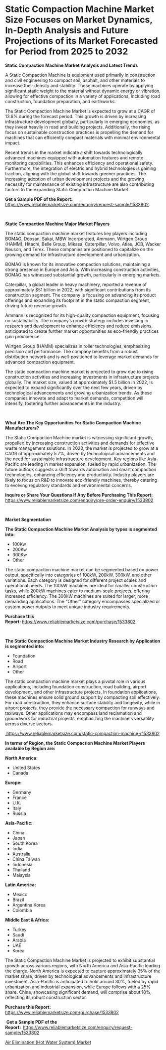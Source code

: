 <p><h1>Static Compaction Machine Market Size Focuses on Market Dynamics, In-Depth Analysis and Future Projections of its Market Forecasted for Period from 2025 to 2032</h1></p><p><strong>Static Compaction Machine Market Analysis and Latest Trends</strong></p>
<p><p>A Static Compaction Machine is equipment used primarily in construction and civil engineering to compact soil, asphalt, and other materials to increase their density and stability. These machines operate by applying significant static weight to the material without dynamic energy or vibration, allowing for effective compaction in a variety of applications, including road construction, foundation preparation, and earthworks.</p><p>The Static Compaction Machine Market is expected to grow at a CAGR of 13.6% during the forecast period. This growth is driven by increasing infrastructure development globally, particularly in emerging economies, as they invest heavily in road and building projects. Additionally, the rising focus on sustainable construction practices is propelling the demand for machines that can efficiently compact materials with minimal environmental impact.</p><p>Recent trends in the market indicate a shift towards technologically advanced machines equipped with automation features and remote monitoring capabilities. This enhances efficiency and operational safety. Furthermore, the integration of electric and hybrid technologies is gaining traction, aligning with the global shift towards greener practices. The increasing adoption of urban development projects and the growing necessity for maintenance of existing infrastructure are also contributing factors to the expanding Static Compaction Machine Market.</p></p>
<p><strong>Get a Sample PDF of the Report:&nbsp;</strong> <a href="https://www.reliablemarketsize.com/enquiry/request-sample/1533802?utm_campaign=2778&utm_medium=2&utm_source=Github&utm_content=ia&utm_term=11042025&utm_id=static-compaction-machine">https://www.reliablemarketsize.com/enquiry/request-sample/1533802</a></p>
<p>&nbsp;</p>
<p><strong>Static Compaction Machine Major Market Players</strong></p>
<p><p>The static compaction machine market features key players including BOMAG, Doosan, Sakai, MBW Incorporated, Ammann, Wirtgen Group (HAMM), Hitachi, Belle Group, Mikasa, Caterpillar, Volvo, Atlas, JCB, Wacker Neuson, and Terex. These companies are positioned to capitalize on the growing demand for infrastructure development and urbanization.</p><p>BOMAG is known for its innovative compaction solutions, maintaining a strong presence in Europe and Asia. With increasing construction activities, BOMAG has witnessed substantial growth, particularly in emerging markets. </p><p>Caterpillar, a global leader in heavy machinery, reported a revenue of approximately $51 billion in 2022, with significant contributions from its construction segment. The company is focusing on advancing its product offerings and expanding its footprint in the static compaction segment, driving future revenue growth.</p><p>Ammann is recognized for its high-quality compaction equipment, focusing on sustainability. The company’s growth strategy includes investing in research and development to enhance efficiency and reduce emissions, anticipated to create further market opportunities as eco-friendly practices gain prominence.</p><p>Wirtgen Group (HAMM) specializes in roller technologies, emphasizing precision and performance. The company benefits from a robust distribution network and is well-positioned to leverage market demands for advanced compaction equipment.</p><p>The static compaction machine market is projected to grow due to rising construction activities and increasing investments in infrastructure projects globally. The market size, valued at approximately $1.5 billion in 2022, is expected to expand significantly over the next few years, driven by technological advancements and growing urbanization trends. As these companies innovate and adapt to market demands, competition will intensify, fostering further advancements in the industry.</p></p>
<p>&nbsp;</p>
<p><strong>What Are The Key Opportunities For Static Compaction Machine Manufacturers?</strong></p>
<p><p>The Static Compaction Machine market is witnessing significant growth, propelled by increasing construction activities and demands for effective waste management solutions. In 2023, the market is projected to grow at a CAGR of approximately 5.7%, driven by technological advancements and the need for sustainable infrastructure development. Key regions like Asia-Pacific are leading in market expansion, fueled by rapid urbanization. The future outlook suggests a shift towards automation and smart compaction technologies, enhancing efficiency and productivity. Industry players are likely to focus on R&D to innovate eco-friendly machines, thereby catering to evolving regulatory standards and environmental concerns.</p></p>
<p><strong>Inquire or Share Your Questions If Any Before Purchasing This Report:</strong> <a href="https://www.reliablemarketsize.com/enquiry/pre-order-enquiry/1533802?utm_campaign=2778&utm_medium=2&utm_source=Github&utm_content=ia&utm_term=11042025&utm_id=static-compaction-machine">https://www.reliablemarketsize.com/enquiry/pre-order-enquiry/1533802</a></p>
<p>&nbsp;</p>
<p><strong>Market Segmentation</strong></p>
<p><strong>The Static Compaction Machine Market Analysis by types is segmented into:</strong></p>
<p><ul><li>100Kw</li><li>200Kw</li><li>300Kw</li><li>Other</li></ul></p>
<p><p>The static compaction machine market can be segmented based on power output, specifically into categories of 100kW, 200kW, 300kW, and other variations. Each category is designed for different project scales and operational needs. The 100kW machines are ideal for smaller construction tasks, while 200kW machines cater to medium-scale projects, offering increased efficiency. The 300kW machines are suited for larger, more demanding applications. The "Other" category encompasses specialized or custom power outputs to meet unique industry requirements.</p></p>
<p><strong>Purchase this Report:&nbsp;</strong><a href="https://www.reliablemarketsize.com/purchase/1533802?utm_campaign=2778&utm_medium=2&utm_source=Github&utm_content=ia&utm_term=11042025&utm_id=static-compaction-machine">https://www.reliablemarketsize.com/purchase/1533802</a></p>
<p>&nbsp;</p>
<p><strong>The Static Compaction Machine Market Industry Research by Application is segmented into:</strong></p>
<p><ul><li>Foundation</li><li>Road</li><li>Airport</li><li>Other</li></ul></p>
<p><p>The static compaction machine market plays a pivotal role in various applications, including foundation construction, road building, airport development, and other infrastructure projects. In foundation applications, these machines ensure solid ground support by compacting soil effectively. For road construction, they enhance surface stability and longevity, while in airport projects, they provide the necessary compaction for runways and taxiways. Other applications may encompass land reclamation and groundwork for industrial projects, emphasizing the machine's versatility across diverse sectors.</p></p>
<p><a href="https://www.reliablemarketsize.com/static-compaction-machine-r1533802?utm_campaign=2778&utm_medium=2&utm_source=Github&utm_content=ia&utm_term=11042025&utm_id=static-compaction-machine">&nbsp;https://www.reliablemarketsize.com/static-compaction-machine-r1533802</a></p>
<p><strong>In terms of Region, the Static Compaction Machine Market Players available by Region are:</strong></p>
<p>
    <p> <strong> North America: </strong>
        <ul>
            <li>United States</li>
            <li>Canada</li>
        </ul>
        </p> 
    <p> <strong> Europe: </strong>
        <ul>
            <li>Germany</li>
            <li>France</li>
            <li>U.K.</li>
            <li>Italy</li>
            <li>Russia</li>
        </ul>
        </p> 
    <p> <strong> Asia-Pacific: </strong>
        <ul>
            <li>China</li>
            <li>Japan</li>
            <li>South Korea</li>
            <li>India</li>
            <li>Australia</li>
            <li>China Taiwan</li>
            <li>Indonesia</li>
            <li>Thailand</li>
            <li>Malaysia</li>
        </ul>
        </p> 
    <p> <strong> Latin America: </strong>
        <ul>
            <li>Mexico</li>
            <li>Brazil</li>
            <li>Argentina Korea</li>
            <li>Colombia</li>
        </ul>
        </p> 
    <p> <strong> Middle East & Africa: </strong>
        <ul>
            <li>Turkey</li>
            <li>Saudi</li>
            <li>Arabia</li>
            <li>UAE</li>
            <li>Korea</li>
        </ul>
    </p>
    </p>
<p><p>The Static Compaction Machine Market is projected to exhibit substantial growth across various regions, with North America and Asia-Pacific leading the charge. North America is expected to capture approximately 35% of the market share, driven by technological advancements and infrastructure investment. Asia-Pacific is anticipated to hold around 30%, fueled by rapid urbanization and industrial expansion, while Europe follows with a 25% share. China, showcasing significant demand, will comprise about 10%, reflecting its robust construction sector.</p></p>
<p><strong>Purchase this Report: </strong><a href="https://www.reliablemarketsize.com/purchase/1533802?utm_campaign=2778&utm_medium=2&utm_source=Github&utm_content=ia&utm_term=11042025&utm_id=static-compaction-machine">https://www.reliablemarketsize.com/purchase/1533802</a></p>
<p>&nbsp;<strong>Get a Sample PDF of the Report:&nbsp;&nbsp;</strong><a href="https://www.reliablemarketsize.com/enquiry/request-sample/1533802?utm_campaign=2778&utm_medium=2&utm_source=Github&utm_content=ia&utm_term=11042025&utm_id=static-compaction-machine">https://www.reliablemarketsize.com/enquiry/request-sample/1533802</a></p>
<p><strong></strong></p>
<p><p><a href="https://github.com/iontahoehlct/Market-Research-Report-List-1/blob/main/air-elimination-hot-water-system-market.md?utm_campaign=2778&utm_medium=2&utm_source=Github&utm_content=ia&utm_term=11042025&utm_id=static-compaction-machine">Air Elimination (Hot Water System) Market</a></p></p>